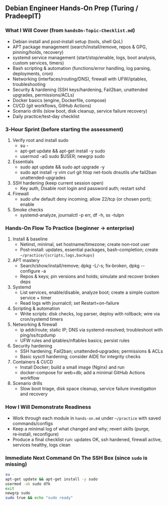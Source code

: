 ## Debian Engineer Hands‑On Prep (Turing / PradeepIT)

### What I Will Cover (from `handsOn-Topic-Checklist.md`)
- Debian install and post‑install setup (tools, shell QoL)
- APT package management (search/install/remove, repos & GPG, pinning/holds, recovery)
- systemd service management (start/stop/enable, logs, boot analysis, custom services, timers)
- Bash scripting & automation (functions/error handling, log parsing, deployments, cron)
- Networking (interfaces/routing/DNS), firewall with UFW/iptables, troubleshooting
- Security & hardening (SSH keys/hardening, Fail2ban, unattended upgrades, permissions/ACLs)
- Docker basics (engine, Dockerfile, compose)
- CI/CD (git workflows, GitHub Actions)
- Scenario drills (slow boot, disk cleanup, service failure recovery)
- Daily practice/test‑day checklist

### 3‑Hour Sprint (before starting the assessment)
1. Verify root and install sudo
   - su -
   - apt-get update && apt-get install -y sudo
   - usermod -aG sudo $USER; newgrp sudo
2. Essentials
   - sudo apt update && sudo apt upgrade -y
   - sudo apt install -y vim curl git htop net-tools dnsutils ufw fail2ban unattended-upgrades
3. SSH hardening (keep current session open)
   - Key auth, Disable root login and password auth; restart sshd
4. Firewall
   - sudo ufw default deny incoming; allow 22/tcp (or chosen port); enable
5. Smoke checks
   - systemd-analyze, journalctl -p err, df -h, ss -tulpn

### Hands‑On Flow To Practice (beginner → enterprise)
1. Install & baseline
   - Netinst, minimal, set hostname/timezone; create non‑root user
   - Post‑install: updates, essential packages, bash-completion; create `~/practice/{scripts,logs,backups}`
2. APT mastery
   - Search/show/install/remove; dpkg -L/-s; fix‑broken, dpkg --configure -a
   - Repos & keys; pin versions and holds; simulate and recover broken deps
3. Systemd
   - List services, enable/disable, analyze boot; create a simple custom service + timer
   - Read logs with journalctl; set Restart=on-failure
4. Scripting & automation
   - Write scripts: disk checks, log parser, deploy with rollback; wire via cron/systemd timers
5. Networking & firewall
   - ip addr/route; static IP; DNS via systemd-resolved; troubleshoot with ping/ss/tcpdump
   - UFW rules and iptables/nftables basics; persist rules
6. Security hardening
   - SSH hardening; Fail2ban; unattended‑upgrades; permissions & ACLs
   - Basic sysctl hardening; consider AIDE for integrity checks
7. Containers & CI/CD
   - Install Docker; build a small image (Nginx) and run
   - docker-compose for web+db; add a minimal GitHub Actions workflow
8. Scenario drills
   - Slow boot triage, disk space cleanup, service failure investigation and recovery

### How I Will Demonstrate Readiness
- Work through each module in `hands-on.md` under `~/practice` with saved commands/configs
- Keep a minimal log of what changed and why; revert skills (purge, re‑install, reconfigure)
- Produce a final checklist run: updates OK, ssh hardened, firewall active, services healthy, logs clean

### Immediate Next Command On The SSH Box (since `sudo` is missing)
```bash
su -
apt-get update && apt-get install -y sudo
usermod -aG sudo dfk
exit
newgrp sudo
sudo true && echo "sudo ready"
```


